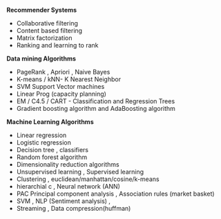 **Recommender Systems**
* Collaborative filtering
* Content based filtering
* Matrix factorization 
* Ranking and learning to rank

**Data mining Algorithms**
* PageRank , Apriori  , Naive Bayes 
* K-means /  kNN- K Nearest Neighbor 
* SVM Support Vector machines 
* Linear Prog (capacity planning) 
* EM /  C4.5  / CART - Classification and Regression Trees 
* Gradient boosting algorithm and AdaBoosting algorithm

**Machine Learning Algorithms**
* Linear regression 
* Logistic regression 
* Decision tree , classifiers
* Random forest algorithm
* Dimensionality reduction algorithms 
* Unsupervised learning ,  Supervised learning
* Clustering , euclidean/manhattan/cosine/k-means 
* hierarchial c , Neural network (ANN)
* PAC Principal component analysis , Association rules (market basket) 
* SVM , NLP (Sentiment analysis) , 
* Streaming , Data compression(huffman) 
